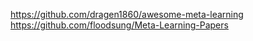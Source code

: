 

<!--
 * @version:
 * @Author:  StevenJokess https://github.com/StevenJokess
 * @Date: 2020-10-17 14:48:51
 * @LastEditors:  StevenJokess https://github.com/StevenJokess
 * @LastEditTime: 2020-11-18 21:19:33
 * @Description:
 * @TODO::
 * @Reference:
-->
https://github.com/dragen1860/awesome-meta-learning
https://github.com/floodsung/Meta-Learning-Papers
